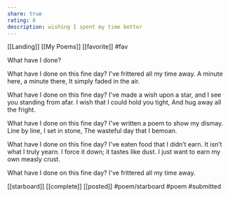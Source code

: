 ```yaml
---
share: true
rating: 8
description: wishing I spent my time better
---
```

[[Landing]] [[My Poems]] [[favorite]] #fav

What have I done?

What have I done on this fine day?
I've frittered all my time away. 
A minute here, a minute there,
It simply faded in the air. 
  
What have I done on this fine day? 
I've made a wish upon a star,
and I see you standing from afar. 
I wish that I could hold you tight, 
And hug away all the fright. 
  
What have I done on this fine day? 
I've written a poem to show my dismay. 
Line by line, I set in stone, 
The wasteful day that I bemoan. 
  
What have I done on this fine day? 
I've eaten food that I didn’t earn. 
It isn’t what I truly yearn.
I force it down; it tastes like dust. 
I just want to earn my own measly crust. 

What have I done on this fine day? 
I've frittered all my time away.

[[starboard]] [[complete]] [[posted]]   #poem/starboard #poem #submitted 
